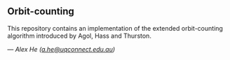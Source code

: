Orbit-counting
--------------

This repository contains an implementation of the extended orbit-counting
algorithm introduced by Agol, Hass and Thurston.

— *Alex He (a.he@uqconnect.edu.au)*
